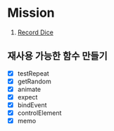 # Mission

1. [Record Dice](./RecordDice/)

## 재사용 가능한 함수 만들기

- [x] testRepeat
- [x] getRandom
- [x] animate
- [x] expect
- [x] bindEvent
- [x] controlElement
- [x] memo
